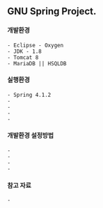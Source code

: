

GNU Spring Project. 
----------



#### **개발환경**
```
- Eclipse - Oxygen
- JDK - 1.8
- Tomcat 8
- MariaDB || HSQLDB
```

#### **실행환경**
```
- Spring 4.1.2
- 
- 
- 
- 
```

#### **개발환경 설정방법**
```
- 
- 
- 
- 
```

#### **참고 자료**
```
- 
```
